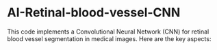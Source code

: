 # AI-Retinal-blood-vessel-CNN
This code implements a Convolutional Neural Network (CNN) for retinal blood vessel segmentation in medical images. Here are the key aspects:
